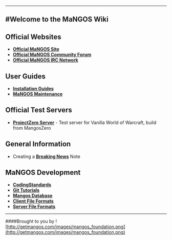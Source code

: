 ----
#Welcome to the MaNGOS Wiki
----
**Official Websites**
----

* [**Official MaNGOS Site**](http://getmangos.com/)  
* [**Official MaNGOS Community Forum**](http://getmangos.com/bb/)  
* [**Official MaNGOS IRC Network**](http://getmangos.com#IRC)

**User Guides**
----

* [**Installation Guides**](wiki/MaNGOS_Installation.md)  
* [**MaNGOS Maintenance**](wiki/MaNGOS_Maintenance)

**Official Test Servers**  
----

* [**ProjectZero Server**](http://project-zero.eu/) - Test server for Vanilla World of Warcraft, build from MangosZero

**General Information**  
----
* Creating a [**Breaking News**](wiki/breaking-news) Note

**MaNGOS Development**  
----

* [**CodingStandards**](wiki/CodingStandards)  
* [**Git Tutorials**](wiki/Git_Tutorials)
* [**Mangos Database**](wiki/Mangos_Database)  
* [**Client File Formats**](wiki/Client_File_Formats)
* [**Server File Formats**](wiki/Server_File_Formats)

---
####Brought to you by ![http://getmangos.com/images/mangos_foundation.png](http://getmangos.com/images/mangos_foundation.png)
